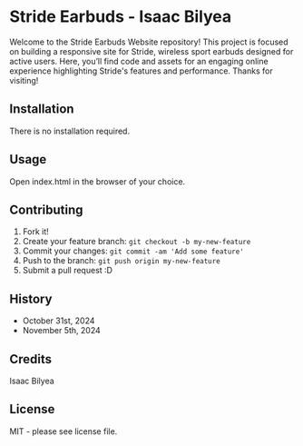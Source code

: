 # Stride Earbuds - Isaac Bilyea

Welcome to the Stride Earbuds Website repository! This project is focused on building a responsive site for Stride, wireless sport earbuds designed for active users. Here, you’ll find code and assets for an engaging online experience highlighting Stride's features and performance. Thanks for visiting!

## Installation

There is no installation required.

## Usage

Open index.html in the browser of your choice.

## Contributing

1. Fork it!
2. Create your feature branch: `git checkout -b my-new-feature`
3. Commit your changes: `git commit -am 'Add some feature'`
4. Push to the branch: `git push origin my-new-feature`
5. Submit a pull request :D

## History

- October 31st, 2024
- November 5th, 2024

## Credits

Isaac Bilyea

## License

MIT - please see license file.
